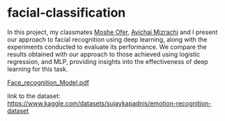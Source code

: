 # facial-classification
In this project, my classmates [Moshe Ofer](https://github.com/MosheOfer1), [Avichai Mizrachi](https://github.com/Avichai-Mizrachi) and I present our approach to facial recognition using deep learning, along with the experiments conducted to evaluate its performance. We compare the results obtained with our approach to those achieved using logistic regression, and MLP, providing insights into the effectiveness of deep learning for this task.

[Face_recognition_Model.pdf](Face_recognition_Model.pdf)

link to the dataset:
https://www.kaggle.com/datasets/sujaykapadnis/emotion-recognition-dataset
